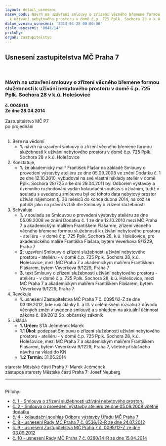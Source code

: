 ```yaml
---
layout: detail_usneseni
nazev_bodu: Návrh na uzavření smlouvy o zřízení věcného břemene formou služebnosti
  k užívání nebytového prostoru v domě č.p. 725 Pplk. Sochora 28 v k.ú. Holešovice
datum_vzniku_usneseni: '2014-04-28 00:00:00'
cislo_usneseni: '0048/14'
prilohy: 
organ: zastupitelstvo
---
```

<div id="ucUsn_pList" class="usn">
	<span><h2>Usnesení zastupitelstva MČ Praha 7 </h2>
<br></span><div class="standBody">
<span><h3>Návrh na uzavření smlouvy o zřízení věcného břemene formou služebnosti k užívání nebytového prostoru v domě č.p. 725 Pplk. Sochora 28 v k.ú. Holešovice</h3></span><div class="center">
		<strong>č. 0048/14</strong><br>
	</div>
<div class="center">
		<strong>Ze dne 28.04.2014</strong><br><br>
	</div>Zastupitelstvo MČ P7<br> po projednání<br><br><ol>
<li>Bere na vědomí<ul><li>
<strong>1.</strong> návrh na uzavření smlouvy o zřízení věcného břemene formou služebnosti k užívání nebytového prostoru v domě č.p. 725 Pplk. Sochora 28 v k.ú. Holešovice</li></ul>
</li>
<li>Konstatuje,<ul><li>
<strong>1.</strong> že akademický malíř František Flašar na základě Smlouvy o provedení výstavby ateliéru ze dne 05.09.2008 ve znění Dodatku č. 1 ze dne 12.10.2010, vybudoval na své vlastní náklady ateliér v domě Pplk. Sochora 28/725 a ke dni 29.04.2011 byl Odborem výstavby a územního rozhodování vydán kolaudační souhlas s užíváním, tudíž v souladu s uvedenou smlouvou byl od tohoto data nebytový prostor užíván nájemcem tj. 36 měsíců do konce dubna 2014, na což se pohlíží jako na právní vztah dle Smlouvy o zřízení služebnosti</li></ul>
</li>
<li>Schvaluje<ul>
<li>
<strong>1.</strong> v souladu se Smlouvou o provedení výstavby ateliéru ze dne 05.09.2008 ve znění Dodatku č. 1 ze dne 12.10.2010 mezi MČ Praha 7 a akademickým malířem Františkem Flašarem, zřízení věcného věcného břemene formou služebnosti k užívání nebytového prostoru - ateliéru - v domě č.p. 725 Pplk. Sochora 28, k.ú. Holešovice, pro akademického malíře Františka Flašara, bytem Veverkova 9/1229, Praha 7</li>
<li>
<strong>2.</strong> uzavření Smlouvy o zřízení služebnosti užívání nebytového prostoru - ateliéru - v domě č.p. 725 Pplk. Sochora 28, k.ú. Holešovice, mezi MČ Praha 7 a akademickým malířem Františkem Flašarem, bytem Veverkova 9/1229, Praha 7</li>
<li>
<strong>3.</strong> text Smlouvy o zřízení služebnosti užívání nebytového prostoru - ateliéru - v domě č.p. 725 Pplk. Sochora 28, k.ú. Holešovice, mezi MČ Praha 7 a akademickým malířem Františkem Flašarem, bytem Veverkova 9/1229, Praha 7</li>
</ul>
</li>
<li>Revokuje<ul><li>
<strong>1.</strong> usnesení Zastupitelstva MČ Praha 7 č. 0095/12-Z ze dne 03.09.2012, kde ruší články II. a III. v celém svém rozsahu z důvodu věcných změn v uvedené smlouvě a s ohledem na aktuální účinnost zákona č. 89/2012 Sb. občanský zákoník</li></ul>
</li>
<li>Ukládá<ul>
<li>
<strong>1. Určen: </strong>STA Ječmének Marek</li>
<li>
<strong>1.1 Úkol: </strong>podepsat Smlouvu o zřízení služebnosti užívání nebytového prostoru - ateliéru - v domě č.p. 725 Pplk. Sochora 28, k.ú. Holešovice, mezi MČ Praha 7 a akademickým malířem Františkem Flašarem, bytem Veverkova 9/1229, Praha 7, včetně příslušného návrhu na vklad do KN</li>
<li>
<strong>1.2 Termín: </strong>31.05.2014</li>
</ul>
</li>
</ol>starosta Městské části Praha 7: Marek Ječmének<br>zástupce starosty Městské části Praha 7: Josef Neuberg<hr>
<br>Přílohy: <ul>
<li><a href="/zdroj.aspx?typ=4&amp;id=55851&amp;sh=446781109" target="_blank" title="Soubor (.doc 53,5 kB)-nové okno">č. 1 - Smlouva o zřízení služebnosti užívání nebytového prostoru</a></li> <li><a href="/zdroj.aspx?typ=4&amp;id=55852&amp;sh=446741269" target="_blank" title="Soubor (.pdf 263,4 kB)-nové okno">č. 2 - Smlouva o provedení výstavby ateliéru ze dne 05.09.2008 včetně dodatku</a></li> <li><a href="/zdroj.aspx?typ=4&amp;id=55853&amp;sh=446713461" target="_blank" title="Soubor (.pdf 70,7 kB)-nové okno">č. 4 - kolaudační souhlas Odboru výstavby Úřadu MČ Praha 7</a></li> <li><a href="/zdroj.aspx?typ=4&amp;id=55854&amp;sh=447722197" target="_blank" title="Soubor (.doc 33,5 kB)-nové okno">č. 8 - usnesení Rady MČ Praha 7 č. 0536/12-R ze dne 24.07.2012</a></li> <li><a href="/zdroj.aspx?typ=4&amp;id=55855&amp;sh=447693109" target="_blank" title="Soubor (.doc 33,5 kB)-nové okno">č. 9 - usnesení Zastupitelstva MČ Praha 7 č. 0095/12-Z ze dne 03.09.2012</a></li> <li><a href="/zdroj.aspx?typ=4&amp;id=55856&amp;sh=447654805" target="_blank" title="Soubor (.doc 34 kB)-nové okno">č. 10 - usnesení Rady MČ Praha 7 č. 0260/14-R ze dne 15.04.2014</a></li> </ul>
</div>
</div>